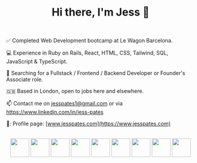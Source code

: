 <h1 align = center> Hi there, I'm Jess 👋 </h1>

<br>

:white_check_mark: Completed Web Development bootcamp at Le Wagon Barcelona. 

:computer: Experience in Ruby on Rails, React, HTML, CSS, Tailwind, SQL, JavaScript & TypeScript.

:mag_right: Searching for a Fullstack / Frontend / Backend Developer or Founder's Associate role. 

:gb: Based in London, open to jobs here and elsewhere.

:mailbox: Contact me on jesspates1@gmail.com or via https://www.linkedin.com/in/jess-pates

📍: Profile page: [www.jesspates.com](https://www.jesspates.com)

<br>
<section align = center>
<img height=50 src="https://cdn.jsdelivr.net/gh/devicons/devicon/icons/javascript/javascript-original.svg"/> <img height=50 src="https://cdn.jsdelivr.net/gh/devicons/devicon/icons/ruby/ruby-original.svg"/> <img height=50 src="https://cdn.jsdelivr.net/gh/devicons/devicon/icons/html5/html5-original.svg" /> <img height=50 src="https://cdn.jsdelivr.net/gh/devicons/devicon/icons/css3/css3-original.svg" /> <img height=50 src="https://cdn.jsdelivr.net/gh/devicons/devicon/icons/bootstrap/bootstrap-original.svg" /> <img height=50 src="https://cdn.jsdelivr.net/gh/devicons/devicon/icons/typescript/typescript-plain.svg"/> <img height=50 src="https://cdn.jsdelivr.net/gh/devicons/devicon/icons/postgresql/postgresql-original.svg"/> <img height=50 src="https://cdn.jsdelivr.net/gh/devicons/devicon/icons/tailwindcss/tailwindcss-original-wordmark.svg" /> <img height=50 src="https://cdn.jsdelivr.net/gh/devicons/devicon/icons/react/react-original.svg" />
</section>

